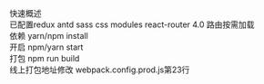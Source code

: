 快速概述  
已配置redux antd sass css modules react-router 4.0 路由按需加载  
依赖 yarn/npm install  
开启 npm/yarn start   
打包 npm run build  
线上打包地址修改 webpack.config.prod.js第23行  
